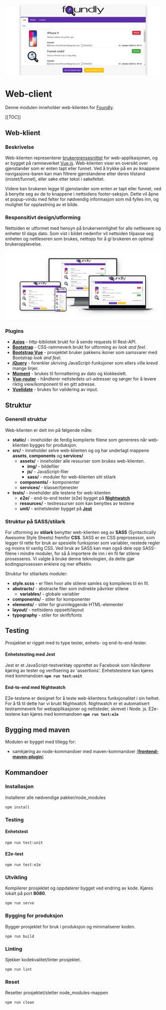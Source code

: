![Web-client banner](/resources/foundly_web_client.jpg)

# Web-client

Denne modulen inneholder web-klienten for [Foundly](/foundly/README.md).

[[_TOC_]]

## Web-klient

### Beskrivelse

Web-klienten representerer [brukergrensesnittet](/foundly/ui/README.md) for web-applikasjonen, og er bygget på rammeverket [Vue.js](/README.md/#vuejs). Web-klienten viser en oversikt over gjenstander som er enten tapt eller funnet. Ved å trykke på en av knappene navigasjons-baren kan man filtrere gjenstandene etter deres tilstand (mistet/funnet), eller søke etter tekst i søkefeltet.

Videre kan brukeren legge til gjenstander som enten er tapt eller funnet, ved å benytte seg av de to knappene i nettsidens footer-seksjon. Dette vil åpne et popup-vindu med felter for nødvendig informasjon som må fylles inn, og mulighet for opplastning av et bilde.

### Responsitivt design/utforming

Nettsiden er utformet med hensyn på brukervennlighet for alle nettlesere og enheter til dags dato. Som vist i bildet nedenfor vil nettsiden tilpasse seg enheten og nettleseren som brukes, nettopp for å gi brukeren en optimal brukeropplevelse.

![Responsive design](/resources/foundly_responsive_view.png)

### Plugins
- [**Axios**](https://github.com/axios/axios) - http-bibliotek brukt for å sende requests til Rest-API.
- [**Bootstrap**](https://getbootstrap.com/) - CSS-rammeverk brukt for utforming av *look and feel*.
- [**Bootstrap Vue**](https://bootstrap-vue.org/) - prosjektet bruker pakkens ikoner som samsvarer med Bootstrap *look and feel*.
- [**jQuery**](https://jquery.com/) - forenkler skriving JavaScript-funksjoner som ellers ville krevd mange linjer.
- [**Moment**](https://momentjs.com/) - brukes til formattering av dato og klokkeslett.
- [**Vue-router**](https://router.vuejs.org/) - håndterer nettstedets url-adresser og sørger for å levere riktig view/komponent til en gitt adresse.
- [**Vuelidate**](https://vuelidate.js.org/) - brukes for validering av input. 


## Struktur

### Generell struktur
Web-klienten er delt inn på følgende måte:

- **static/** - inneholder de ferdig kompilerte filene som genereres når web-klienten bygges for produksjon.
- **src/** - inneholder selve web-klienten og og har underlagt mappene **assets**, **components** og **services/**
    - **assets/** - inneholder alle ressurser som brukes web-klienten.
        - **img/** - bildefiler
        - **js/** - JavaScript-filer
        - **sass/** - moduler for web-klienten sitt stilark
    - **components/** - komponenter
    - **services/** - klasser/tjenester
- **tests/** - inneholder alle testene for web-klienten
    - **e2e/** - end-to-end tester (e2e) bygget på [**Nightwatch**](#end-to-end-med-nightwatch)
    - **resources/** - testressurser som kan benyttes av testene
    - **unit/** - enhetstester bygget på [**Jest**](#enhetstesting-med-jest)

### Struktur på SASS/stilark

For utforming av **stilark** benytter web-klienten seg av **SASS** (Syntactically Awesome Style Sheets) fremfor **CSS**. SASS er en CSS preprosessor, som legger til rette for bruk av spesielle funksjoner som variabler, nestede regler og mixins til vanlig CSS. Ved bruk av SASS kan man også dele opp SASS-filene i mindre moduler, for så å importere de inn i én fil før stilene prosesseres. Vi valgte å bruke denne teknologien, da dette gjør kodingsprosessen enklere og mer effektiv.

Struktur for stilarkets moduler:

- **style.scss** - er filen hvor alle stilene samles og kompileres til én fil.
- **abstracts/** - abstracte filer som indirekte påvirker stilene
    - **variables/** - globale variabler
- **components/** - stiler for komponenter
- **elements/** - stiler for grunnleggende HTML-elementer
- **layout/** - nettsidens oppsett/layout
- **typography** - stiler for skrift/fonts

## Testing
Prosjektet er rigget med to type tester, enhets- og end-to-end-tester.

#### Enhetstesting med Jest
Jest er et JavaScript-testverktøy opprettet av Facebook som håndterer kjøring av tester og verifisering av 'assertions'. Enhetstestene kan kjøres med kommandoen **`npm run test:unit`**

#### End-to-end med Nightwatch
E2e-testene er designet for å teste web-klientens funksjonalitet i sin helhet. For å få til dette har vi brukt Nightwatch. Nightwatch er et automatisert testrammeverk for webapplikasjoner og nettsteder, skrevet i Node. js. E2e-testene kan kjøres med kommandoen **`npm run test:e2e`**

## Bygging med maven

Modulen er bygget med tillegg for:
- samkjøring av node-kommandoer med maven-kommandoer [(**frontend-maven-plugin**)](https://github.com/eirslett/frontend-maven-plugin)

## Kommandoer

### Installasjon
Installerer alle nødvendige pakker/node_modules
```
npm install
```

### Testing

#### Enhetstest
```
npm run test:unit
```

#### E2e-test
```
npm run test:e2e
```

### Utvikling
Kompilerer prosjektet og oppdaterer bygget ved endring av kode. Kjøres lokalt på port **8080**.
```
npm run serve
```

### Bygging for produksjon
Bygger prosjektet for bruk i produksjon og minimaliserer koden.
```
npm run build
```

### Linting
Sjekker kodekvalitet/linter prosjektet.
```
npm run lint
```

### Reset
Resetter prosjektet/sletter node_modules-mappen
```
npm run clean
```
